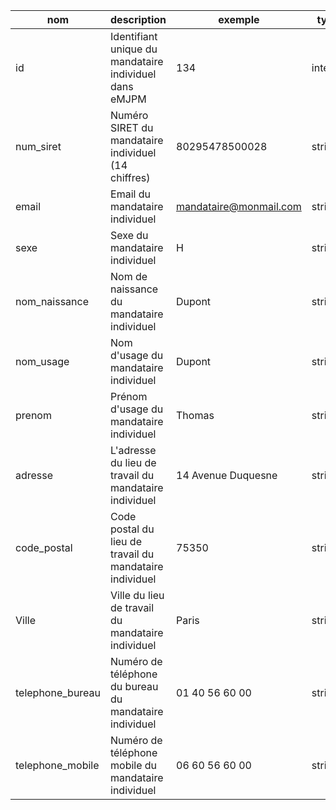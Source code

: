 |nom|description|exemple|type|contrainte|
|-|-|-|-|-|
|id|Identifiant unique du mandataire individuel dans eMJPM|134|integer|Obligatoire<br>undefined|
|num_siret|Numéro SIRET du mandataire individuel (14 chiffres)|80295478500028|string|Obligatoire<br>^\d{14}$|
|email|Email du mandataire individuel|mandataire@monmail.com|string|Obligatoire<br>undefined|
|sexe|Sexe du mandataire individuel|H|string|Obligatoire<br>undefined|
|nom_naissance|Nom de naissance du mandataire individuel|Dupont|string|Obligatoire<br>undefined|
|nom_usage|Nom d'usage du mandataire individuel|Dupont|string|Obligatoire<br>undefined|
|prenom|Prénom d'usage du mandataire individuel|Thomas|string|Obligatoire<br>undefined|
|adresse|L'adresse du lieu de travail du mandataire individuel|14 Avenue Duquesne|string|Obligatoire<br>undefined|
|code_postal|Code postal du lieu de travail du mandataire individuel|75350|string|Obligatoire<br>^\d{5}$|
|Ville|Ville du lieu de travail du mandataire individuel|Paris|string|Optionnel<br>undefined|
|telephone_bureau|Numéro de téléphone du bureau du mandataire individuel|01 40 56 60 00|string|Obligatoire<br>^\0d{1} d{2} d{2} d{2} d{2}$|
|telephone_mobile|Numéro de téléphone mobile du mandataire individuel|06 60 56 60 00|string|Optionnel<br>^\0d{1} d{2} d{2} d{2} d{2}$|
